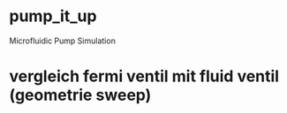 # pump_it_up
Microfluidic Pump Simulation

# vergleich fermi ventil mit fluid ventil (geometrie sweep)
